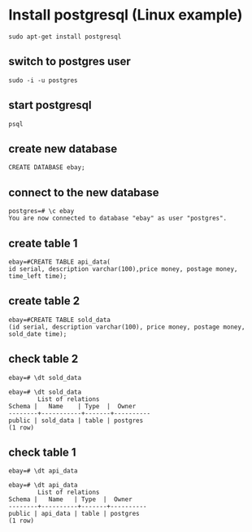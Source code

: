 # Install postgresql (Linux example)
    sudo apt-get install postgresql
## switch to postgres user
    sudo -i -u postgres
## start postgresql
    psql
## create new database
    CREATE DATABASE ebay;
## connect to the new database
    postgres=# \c ebay
    You are now connected to database "ebay" as user "postgres".
## create table 1
    ebay=#CREATE TABLE api_data(
    id serial, description varchar(100),price money, postage money, time_left time);
## create table 2
    ebay=#CREATE TABLE sold_data
    (id serial, description varchar(100), price money, postage money, sold_date time);
## check table 2
    ebay=# \dt sold_data

    ebay=# \dt sold_data
            List of relations
    Schema |   Name    | Type  |  Owner
    --------+-----------+-------+----------
    public | sold_data | table | postgres
    (1 row)
## check table 1
    ebay=# \dt api_data

    ebay=# \dt api_data
            List of relations
    Schema |   Name   | Type  |  Owner
    --------+----------+-------+----------
    public | api_data | table | postgres
    (1 row)